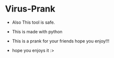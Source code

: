 # Virus-Prank
- Also This tool is safe.
- This is made with python
- This is a prank for your friends hope you enjoy!!!

- hope you enjoys it :>
